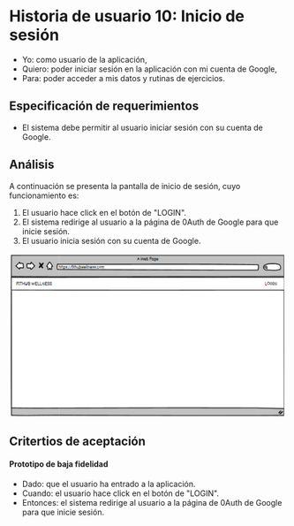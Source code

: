 # Historia de usuario 10: Inicio de sesión

- Yo: como usuario de la aplicación,
- Quiero: poder iniciar sesión en la aplicación con mi cuenta de Google,
- Para: poder acceder a mis datos y rutinas de ejercicios.

## Especificación de requerimientos

- El sistema debe permitir al usuario iniciar sesión con su cuenta de Google.

## Análisis

A continuación se presenta la pantalla de inicio de sesión, cuyo funcionamiento es:

1. El usuario hace click en el botón de "LOGIN".
2. El sistema redirige al usuario a la página de 0Auth de Google para que inicie sesión.
3. El usuario inicia sesión con su cuenta de Google.

<img src="../assets/historia10.png" alt="Pantalla de inicio de sesión" width="500"/>

## Critertios de aceptación

#### Prototipo de baja fidelidad

- Dado: que el usuario ha entrado a la aplicación.
- Cuando: el usuario hace click en el botón de "LOGIN".
- Entonces: el sistema redirige al usuario a la página de 0Auth de Google para que inicie sesión.

